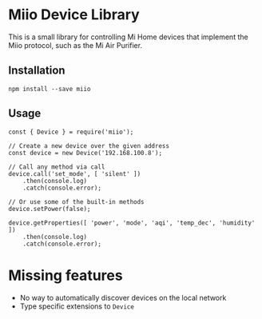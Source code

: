 # Miio Device Library

This is a small library for controlling Mi Home devices that implement the Miio
protocol, such as the Mi Air Purifier.

## Installation

```
npm install --save miio
```

## Usage

```
const { Device } = require('miio');

// Create a new device over the given address
const device = new Device('192.168.100.8');

// Call any method via call
device.call('set_mode', [ 'silent' ])
	.then(console.log)
	.catch(console.error);

// Or use some of the built-in methods
device.setPower(false);

device.getProperties([ 'power', 'mode', 'aqi', 'temp_dec', 'humidity' ])
	.then(console.log)
	.catch(console.error);
```

# Missing features

* No way to automatically discover devices on the local network
* Type specific extensions to `Device`
